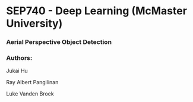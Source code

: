 # SEP740 - Deep Learning (McMaster University)

### Aerial Perspective Object Detection

### Authors:

Jukai Hu

Ray Albert Pangilinan

Luke Vanden Broek
